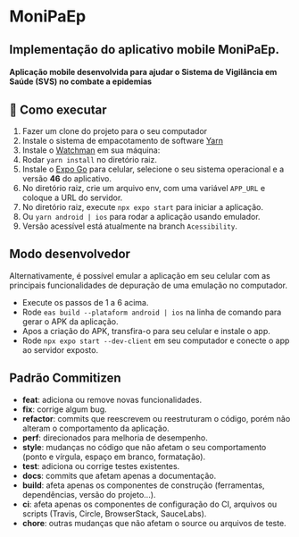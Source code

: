 # MoniPaEp

## Implementação do aplicativo mobile MoniPaEp.

#### Aplicação mobile desenvolvida para ajudar o Sistema de Vigilância em Saúde (SVS) no combate a epidemias

## 🚀 Como executar

1) Fazer um clone do projeto para o seu computador
2) Instale o sistema de empacotamento de software [Yarn](https://classic.yarnpkg.com/en/)
3) Instale o [Watchman](https://facebook.github.io/watchman/docs/install) em sua máquina: 
4) Rodar `yarn install` no diretório raiz.
5) Instale o [Expo Go](https://expo.dev/go) para celular, selecione o seu sistema operacional e a versão **46** do aplicativo.
6) No diretório raiz, crie um arquivo env, com uma variável `APP_URL` e coloque a URL do servidor.
7) No diretório raiz, execute `npx expo start` para iniciar a aplicação.
8) Ou `yarn android | ios` para rodar a aplicação usando emulador.
9) Versão acessível está atualmente na branch `Acessibility`.

## Modo desenvolvedor

Alternativamente, é possível emular a aplicação em seu celular com as principais funcionalidades de depuração de uma emulação no computador.

- Execute os passos de 1 a 6 acima.
- Rode `eas build --plataform android | ios` na linha de comando para gerar o APK da aplicação.
- Apos a criação do APK, transfira-o para seu celular e instale o app.
- Rode `npx expo start --dev-client` em seu computador e conecte o app ao servidor exposto.


## Padrão Commitizen

- **feat**: adiciona ou remove novas funcionalidades.
- **fix**: corrige algum bug.
- **refactor**: commits que reescrevem ou reestruturam o código, porém não alteram o comportamento da aplicação.
- **perf**: direcionados para melhoria de desempenho.
- **style**: mudanças no código que não afetam o seu comportamento (ponto e vírgula, espaço em branco, formatação).
- **test**: adiciona ou corrige testes existentes.
- **docs**: commits que afetam apenas a documentação.
- **build**: afeta apenas os componentes de construção (ferramentas, dependências, versão do projeto...).
- **ci**: afeta apenas os componentes de configuração do CI, arquivos ou scripts (Travis, Circle, BrowserStack, SauceLabs).
- **chore**: outras mudanças que não afetam o source ou arquivos de teste.
